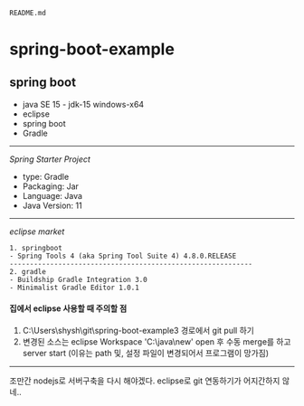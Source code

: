 ``` html
README.md
```

# spring-boot-example
## spring boot


- java SE 15 - jdk-15 windows-x64
- eclipse
- spring boot
- Gradle
------------------------------------------------------------
  *Spring Starter Project*
 - type: Gradle
 - Packaging: Jar
 - Language: Java
 - Java Version: 11
------------------------------------------------------------
  *eclipse market*
  ```
1. springboot
- Spring Tools 4 (aka Spring Tool Suite 4) 4.8.0.RELEASE
------------------------------------------------------------
2. gradle
- Buildship Gradle Integration 3.0
- Minimalist Gradle Editor 1.0.1
```


#### 집에서 eclipse 사용할 때 주의할 점

1. C:\Users\shysh\git\spring-boot-example3 경로에서 git pull 하기
2. 변경된 소스는 eclipse Workspace 'C:\java\new' open 후 수동 merge를 하고 server start (이유는 path 및, 설정 파일이 변경되어서 프로그램이 망가짐)

------------------------------------------------------------
조만간 nodejs로 서버구축을 다시 해야겠다.
eclipse로 git 연동하기가 어지간하지 않네..

